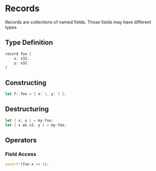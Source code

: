 # Records

Records are collections of named fields.
Those fields may have different types.

## Type Definition

```rust
record foo {
    x: s32,
    y: s32
}
```

## Constructing

```rust
let f: foo = { x: 1, y: 3 };
```

## Destructuring

```rust
let { x, y } = my-foo;
let { x as x2, y } = my-foo;
```

## Operators

### Field Access

```rust
assert!(foo.x == 1);
```
